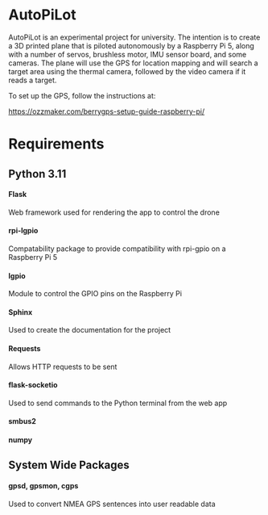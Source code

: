 # AutoPiLot

AutoPiLot is an experimental project for university. The intention is to create a 3D printed plane that is piloted autonomously by a Raspberry Pi 5, along with a number of servos, brushless motor, IMU sensor board, and some cameras. The plane will use the GPS for location mapping and will search a target area using the thermal camera, followed by the video camera if it reads a target. 

To set up the GPS, follow the instructions at:

https://ozzmaker.com/berrygps-setup-guide-raspberry-pi/

# Requirements

## Python 3.11

#### Flask

Web framework used for rendering the app to control the drone

#### rpi-lgpio

Compatability package to provide compatibility with rpi-gpio on a Raspberry Pi 5

#### lgpio

Module to control the GPIO pins on the Raspberry Pi

#### Sphinx 

Used to create the documentation for the project

#### Requests

Allows HTTP requests to be sent

#### flask-socketio

Used to send commands to the Python terminal from the web app

#### smbus2

#### numpy


## System Wide Packages

#### gpsd, gpsmon, cgps

Used to convert NMEA GPS sentences into user readable data




